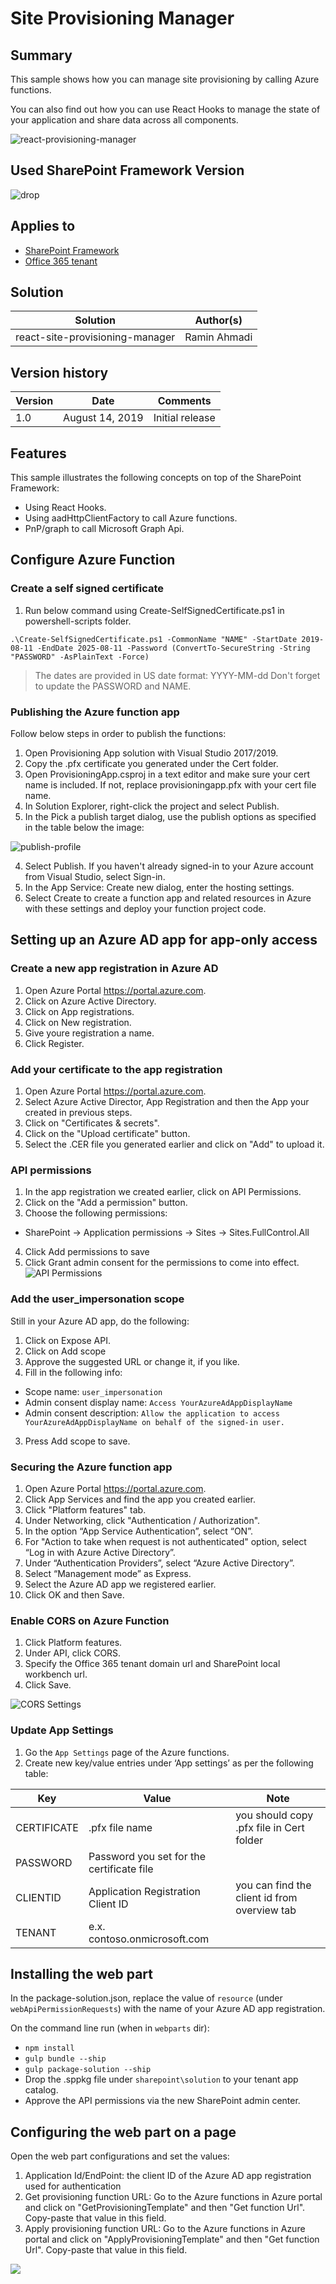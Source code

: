 # Site Provisioning Manager

## Summary
This sample shows how you can manage site provisioning by calling Azure functions.

You can also find out how you can use React Hooks to manage the state of your application and share data across all components.


![react-provisioning-manager](./assets/screenshot.gif)

## Used SharePoint Framework Version 
![drop](https://img.shields.io/badge/version-1.9-green.svg)

## Applies to

* [SharePoint Framework](https://docs.microsoft.com/sharepoint/dev/spfx/sharepoint-framework-overview)
* [Office 365 tenant](https://docs.microsoft.com/sharepoint/dev/spfx/set-up-your-development-environment)

## Solution

Solution|Author(s)
--------|---------
react-site-provisioning-manager | Ramin Ahmadi

## Version history

Version|Date|Comments
-------|----|--------
1.0|August 14, 2019|Initial release

## Features
This sample illustrates the following concepts on top of the SharePoint Framework:

* Using React Hooks.
* Using aadHttpClientFactory to call Azure functions.
* PnP/graph to call Microsoft Graph Api.

## Configure Azure Function

### Create a self signed certificate

1. Run below command using Create-SelfSignedCertificate.ps1 in powershell-scripts folder.

```
.\Create-SelfSignedCertificate.ps1 -CommonName "NAME" -StartDate 2019-08-11 -EndDate 2025-08-11 -Password (ConvertTo-SecureString -String "PASSWORD" -AsPlainText -Force)
```

> The dates are provided in US date format: YYYY-MM-dd
> Don't forget to update the PASSWORD and NAME.

### Publishing the Azure function app

Follow below steps in order to publish the functions:

1. Open Provisioning App solution with Visual Studio 2017/2019.
2. Copy the .pfx certificate you generated under the Cert folder.
3. Open ProvisioningApp.csproj in a text editor and make sure your cert name is included. If not, replace provisioningapp.pfx with your cert file name.
2. In Solution Explorer, right-click the project and select Publish.
3. In the Pick a publish target dialog, use the publish options as specified in the table below the image:

![publish-profile](./assets/functions-visual-studio-publish-profile.png)

4. Select Publish. If you haven't already signed-in to your Azure account from Visual Studio, select Sign-in.
5. In the App Service: Create new dialog, enter the hosting settings.
6. Select Create to create a function app and related resources in Azure with these settings and deploy your function project code.

## Setting up an Azure AD app for app-only access

### Create a new app registration in Azure AD

1. Open Azure Portal https://portal.azure.com.
2. Click on Azure Active Directory.
3. Click on App registrations.
4. Click on New registration.
5. Give youre registration a name.
6. Click Register.

### Add your certificate to the app registration

1. Open Azure Portal https://portal.azure.com.
2. Select Azure Active Director, App Registration and then the App your created in previous steps.
3. Click on "Certificates & secrets".
4. Click on the "Upload certificate" button.
5. Select the .CER file you generated earlier and click on "Add" to upload it.

### API permissions

1. In the app registration we created earlier, click on API Permissions.
2. Click on the "Add a permission" button.
3. Choose the following permissions:
* SharePoint -> Application permissions -> Sites -> Sites.FullControl.All
4. Click Add permissions to save
5. Click Grant admin consent for the permissions to come into effect.
![API Permissions](./assets/api-permissions.png)

### Add the user_impersonation scope

Still in your Azure AD app, do the following:

1. Click on Expose API.
2. Click on Add scope
3. Approve the suggested URL or change it, if you like.
4. Fill in the following info:
- Scope name: `user_impersonation`
- Admin consent display name: `Access YourAzureAdAppDisplayName`
- Admin consent description: `Allow the application to access YourAzureAdAppDisplayName on behalf of the signed-in user.`
3. Press Add scope to save.

### Securing the Azure function app

1. Open Azure Portal https://portal.azure.com.
2. Click App Services and find the app you created earlier.
3. Click "Platform features" tab.
4. Under Networking, click "Authentication / Authorization".
5. In the option “App Service Authentication”, select “ON”.
6. For "Action to take when request is not authenticated" option, select “Log in with Azure Active Directory”.
7. Under “Authentication Providers”, select “Azure Active Directory”.
8. Select “Management mode” as Express.
9. Select the Azure AD app we registered earlier.
10. Click OK and then Save.

### Enable CORS on Azure Function

1. Click Platform features.
2. Under API, click CORS.
3. Specify the Office 365 tenant domain url and SharePoint local workbench url.
4. Click Save.

![CORS Settings](./assets/functions-CORS-settings.PNG)

### Update App Settings

1. Go the `App Settings` page of the Azure functions.
2. Create new key/value entries under ‘App settings’ as per the following table:

Key|Value|Note
---|-----|----
CERTIFICATE| .pfx file name | you should copy .pfx file in Cert folder
PASSWORD| Password you set for the certificate file
CLIENTID| Application Registration Client ID| you can find the client id from overview tab
TENANT| e.x. contoso.onmicrosoft.com

## Installing the web part

In the package-solution.json, replace the value of `resource` (under `webApiPermissionRequests`) with the name of your Azure AD app registration.

On the command line run (when in `webparts` dir):
- `npm install`
- `gulp bundle --ship`
- `gulp package-solution --ship`
- Drop the .sppkg file under `sharepoint\solution` to your tenant app catalog.
- Approve the API permissions via the new SharePoint admin center.

## Configuring the web part on a page

Open the web part configurations and set the values:
1. Application Id/EndPoint: the client ID of the Azure AD app registration used for authentication
2. Get provisioning function URL: Go to the Azure functions in Azure portal and click on "GetProvisioningTemplate" and then "Get function Url". Copy-paste that value in this field.
3. Apply provisioning function URL: Go to the Azure functions in Azure portal and click on "ApplyProvisioningTemplate" and then "Get function Url". Copy-paste that value in this field.

<img src="https://telemetry.sharepointpnp.com/sp-dev-fx-webparts/samples/react-site-provisioning-manager" />
